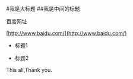 #我是大标题
##我是中间的标题

百度网址

  [http://www.baidu.com/](http://www.baidu.com/)

-  标题1

-  标题2

This all,Thank you.
